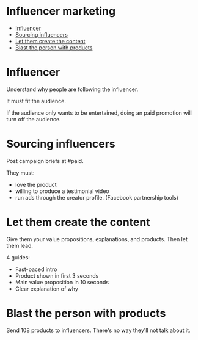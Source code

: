 # Influencer marketing

<!-- vim-markdown-toc GFM -->

* [Influencer](#influencer)
* [Sourcing influencers](#sourcing-influencers)
* [Let them create the content](#let-them-create-the-content)
* [Blast the person with products](#blast-the-person-with-products)

<!-- vim-markdown-toc -->

# Influencer

Understand why people are following the influencer.

It must fit the audience.

If the audience only wants to be entertained, doing an paid promotion will turn off the audience.

# Sourcing influencers

Post campaign briefs at #paid.

They must:
- love the product
- willing to produce a testimonial video
- run ads through the creator profile. (Facebook partnership tools)

# Let them create the content

Give them your value propositions, explanations, and products. Then let them lead.

4 guides:
- Fast-paced intro
- Product shown in first 3 seconds
- Main value proposition in 10 seconds
- Clear explanation of why

# Blast the person with products

Send 108 products to influencers. There's no way they'll not talk about it.





